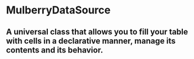 # MulberryDataSource

## A universal class that allows you to fill your table with cells in a declarative manner, manage its contents and its behavior.
